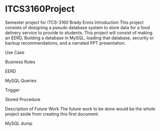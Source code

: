 # ITCS3160Project
Semester project for ITCS-3160
Brady Ennis
Introduction
  This project consists of designing a pseudo database system to store data for a food delivery service to provide to students. This project will consist of making an EERD, Building a database in MySQL, loading that database, security or backup recommendations, and a narrated PPT presentation.
  
Use Case

Business Rules

EERD

MySQL Queries

Trigger

Stored Procedure

Description of Future Work
  The future work to be done would be the whole project aside from creating this first document.

MySQL dump
